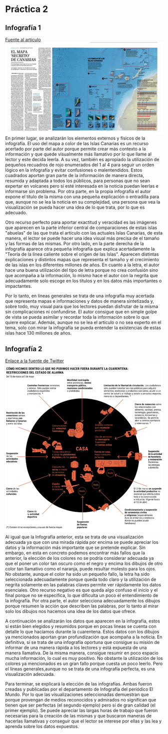 # Práctica 2

## Infografía 1
[Fuente al artículo](https://www.elmundo.es/papel/historias/2021/10/16/616b142921efa0e5428b4632.html)
![El mapa secreto de Canarias](/img/mapa_secreto_canarias.png)
En primer lugar, se analizarán los elementos externos y físicos de la infografía. 
El uso del mapa a color de las Islas Canarias es un recurso acertado por parte del 
autor porque permite crear más contexto a la información y que quede visualmente 
más llamativo por lo que llame al lector y este decida leerla. A su vez, también 
es apropiado la utilización de pequeños recuadros de rojo enumerados del 1 al 4 
para seguir un orden lógico en la infografía y evitar confusiones o malentendidos. 
Estos cuadrados aportan gran parte de la información de manera directa, resumida y 
adaptada a todos los públicos, para personas que no sean expertar en volcanes pero 
sí esté interesada en la noticia puedan leerlas e informarse sin problema. Por 
otra parte, en la propia infografía el autor expone el título de la misma con una 
pequeña explicación o entradilla para que, aunque no se lea la noticia en su 
complejidad, una persona que vea la visualización se pueda hacer una idea de lo 
que trata, por lo que es adecuado. 

Otro recurso perfecto para aportar exactitud y veracidad es las imágenes que aparecen en la parte inferior central de 
comparaciones de estas islas "abuelas" de las que trata el artículo con las actuales Islas Canarias, 
de esta manera, el lector se puede hacer una idea visual más precisa de el tamaño y las formas de las mismas. 
Por otro lado, en la parte derecha de la infografía aparece 
otra pequeña infografía que explica acertadamente la "Teoría de la línea caliente 
sobre el origen de las Islas". Aparecen distintas explicaciones y distintos mapas 
que representa el tamaño y el crecimiento de las islas en los diferentes millones 
de años. En cuanto a la letra, el autor hace una buena utilización del tipo de 
letra porque no crea confusión sino que acompaña a la información, lo mismo hace 
el autor con la negrita que adecuadamente solo escoge en los títulos y en los 
datos más importantes o impactantes.

Por lo tanto, en líneas generales se trata de una infografía muy acertada que 
representa mapas e informaciones y datos de manera sintetizada y, sobre todo, muy 
visual para que los lectores puedan disfrutar de la misma sin complicaciones ni 
confundirse. El autor consigue que en simple golpe de vista se pueda asimilar y 
recordar toda la información sobre lo que quiere explicar. Además, aunque no se 
lea el artículo o no sea experto en el tema, solo con mirar la infografía se pueda 
entender la existencias de estas islas hace 130 millones de años.

## Infografía 2
[Enlace a la fuente de Twitter](https://twitter.com/PedroParedesDC/status/1442065230285189120/)
![Restricciones cuarentena](/img/restricciones_cuarentena.jpg)
Al igual que la Infografía anterior, esta se trata de una visualización adecuada ya que con una mirada rápida por encima se puede apreciar los datos y la información más importante que se pretende explicar. Sin embargo, en esta en concreto podemos encontrar más fallos que la anterior, la elección de los colores no se podría considerar adecuada ya que el poner un color
tan oscuro como el negro y encima los dibujos de otro color tan llamativo como el
naranja, puede resultar molesto para los ojos. No obstante, aunque el color ha
sido un pequeño fallo, la letra ha sido seleccionada adecuadamente porque queda
todo claro y la utilización de negrita solamente en las palabras claves permite
ver rápidamente los datos esenciales. Otro recurso negativo es que queda algo
confuso el inicio y el final porque no se especifica, lo que dificulta un poco el
entendimiento de la infografía. Por otra parte, el autor selecciona adecuadamente
los dibujos porque resumen la acción que describen las palabras, por lo tanto al
mirar solo los dibujos nos hacemos una idea de los datos que ofrece.

A continuación se analizarán los datos que aparecen en la infografía, estos sí
están bien elegidos y resumidos porque en pocas líneas se cuenta con detalle lo
que hacíamos durante la cuarentena. Estos datos con los dibujos ya mencionados
aportan gran profundización que acompaña a la noticia. En definitiva, sí se trata
de una infografía oportuna que consigue su misión de informar de una manera rápida
a los lectores y está expuesta de una manera llamativa. De la misma manera,
consigue resumir en poco espacio mucha información, lo cual es muy positivo. No
obstante la utilización de los colores ya mencionados es un gran fallo porque
cuesta un poco leerlo. Pero el líneas generales,aunque no se trata de una
infografía perfecta, es una visualización adecuada.



Para terminar, se explicará la elección de las infografías. Ambas fueron creadas y
publicadas por el departamento de Infografía del periódico El Mundo. Por lo que
las visualizaciones seleccionadas demuestran que porque provengan de medios
reconocidos y admirados no significan que tienen que ser perfectas (el segundo
ejemplo) pero sí de gran calidad (el primer ejemplo). Se puede apreciar las largas
horas de trabajo que fueron necesarias para la creación de las mismas y que
buscaron maneras de hacerlas llamativas y conseguir que el lector se interese por
ellas y las lea y aprenda sobre los datos expuestos.         

